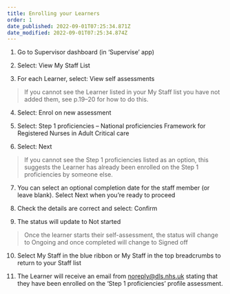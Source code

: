 ```yaml
---
title: Enrolling your Learners​
order: 1
date_published: 2022-09-01T07:25:34.871Z
date_modified: 2022-09-01T07:25:34.874Z
---
```

1. Go to Supervisor dashboard (in ‘Supervise’ app) ​

2. Select: View My Staff List​

3. For each Learner, select: View self assessments  ​

> If you cannot see the Learner listed in your My Staff list you have not added them, see p.19–20 for how to do this.​

4. Select: Enrol on new assessment​

5. Select: Step 1 proficiencies – National proficiencies Framework for Registered Nurses in Adult Critical care​

6. Select: Next​

> If you cannot see the Step 1 proficiencies listed as an option, this suggests the Learner has already been enrolled on the Step 1 proficiencies by someone else. ​

7. You can select an optional completion date for the staff member (or leave blank). Select Next when you’re ready to proceed ​

8. Check the details are correct and select: Confirm​

9. The status will update to Not started​

> Once the learner starts their self-assessment, the status will change to Ongoing and once completed will change to Signed off ​

10. Select My Staff in the blue ribbon or My Staff in the top breadcrumbs to return to your Staff list​

11. The Learner will receive an email from noreply@dls.nhs.uk stating that they have been enrolled on the ‘Step 1 proficiencies’ profile assessment. ​
